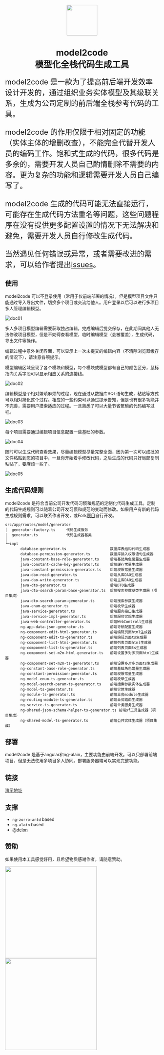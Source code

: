 <p align="center">
  <a href="https://m2c.qltechdev.com/">
    <img width="100" src="./src/assets/img/logo/logo-color.svg">
  </a>
  
</p>

<h1 align="center">model2code<br/>模型化全栈代码生成工具</h1>


<font size=5>
model2code 是一款为了提高前后端开发效率设计开发的，通过组织业务实体模型及其级联关系，生成为公司定制的前后端全栈参考代码的工具。

model2code 的作用仅限于相对固定的功能（实体主体的增删改查），不能完全代替开发人员的编码工作。饱和式生成的代码，很多代码是多余的，需要开发人员自己酌情删除不需要的内容。更为复杂的功能和逻辑需要开发人员自己编写了。

model2code 生成的代码可能无法直接运行，可能存在生成代码方法重名等问题，这些问题程序在没有提供更多配置设置的情况下无法解决和避免，需要开发人员自行修改生成代码。

当然遇见任何错误或异常，或者需要改进的需求，可以给作者提出[issues](https://git.qltechdev.com/quyankai/model2code/-/issues)。

</font>

## 使用

model2code 可以不登录使用（常用于仅前端部署的情况），但是模型项目文件只能通过导入导出文件，切换多个项目或交流给他人。用户登录以后可以进行多项目多人管理编辑模型。


![doc01](./src/assets/img/doc/doc01.jpg)

多人多项目模型编辑需要获取独占编辑，完成编辑后提交保存，在此期间其他人无法修改项目模型，但是不妨碍查看模型，临时编辑模型（会被覆盖），生成代码，导出文件等操作。

编辑过程中意外关闭界面，可以显示上一次未提交的编辑内容（不清除浏览器缓存的情况下），请注意各项提示。

模型编辑区域呈现了各个模块和模型，每个模块或模型都有自己的颜色区分，鼠标指向关系字段可以显示相应关系的连接线。

![doc02](./src/assets/img/doc/doc02.jpg)

编辑模型是个相对繁琐麻烦的过程，现在通过从数据库SQL语句生成，粘贴等方式可以相对简化这个过程。相应的一些约束可以通过提示告知，但是也有很多功能并不完善，需要用户摸索适应的过程。一旦熟悉了可以大量节省繁琐的代码编写过程。

![doc03](./src/assets/img/doc/doc03.jpg)

每个项目需要通过编辑项目信息配置一些基础的参数。

![doc04](./src/assets/img/doc/doc04.jpg)

随时可以生成代码查看效果，尽量编辑模型尽量完整全面，因为第一次可以成批的文件粘贴到您的项目中，一旦你开始着手修改代码，之后生成的代码只好局部复制粘贴了，要麻烦一些了。

![doc05](./src/assets/img/doc/doc05.jpg)

## 生成代码规则

model2code 是符合当前公司开发代码习惯和规范的定制化代码生成工具。定制的代码生成规则可以随着公司开发习惯和规范的变动而修改。如果用户有新的代码生成规则需求，可以联系作者开发，或Fork[项目](https://git.qltechdev.com/quyankai/model2code)自行开发。

```text
src/app/routes/model/generator
│  generator-factory.ts     代码生成服务
│  generator.ts             代码生成器基类
│
└─impl
       database-generator.ts                    数据库表结构代码生成器
       database-permission-generator.ts         数据库插入权限语句生成器
       java-constant-base-role-generator.ts     后端基础角色常量生成器
       java-constant-cache-key-generator.ts     后端缓存常量生成器
       java-constant-permission-generator.ts    后端权限常量生成器
       java-dao-read-generator.ts               后端从库DAO生成器
       java-dao-write-generator.ts              后端主库DAO生成器
       java-dto-generator.ts                    后端DTO生成器
       java-dto-search-param-base-generator.ts  后端搜索参数基类生成器（项目集成）
       java-dto-search-param-generator.ts       后端搜索参数生成器
       java-enum-generator.ts                   后端枚举生成器
       java-service-generator.ts                后端服务接口生成器
       java-service-impl-generator.ts           后端服务实现生成器
       java-web-controller-generator.ts         后端WebControll生成器
       ng-app-data-json-generator.ts            前端导航配置生成器
       ng-component-edit-html-generator.ts      前端编辑页面html生成器
       ng-component-edit-ts-generator.ts        前端编辑页面ts生成器
       ng-component-list-html-generator.ts      前端列表页面html生成器
       ng-component-list-ts-generator.ts        前端列表页面ts生成器
       ng-component-set-m2m-html-generator.ts   前端设置多对多页面html生成器
       ng-component-set-m2m-ts-generator.ts     前端设置多对多页面ts生成器
       ng-constant-base-role-generator.ts       前端基础角色常量生成器
       ng-constant-permission-generator.ts      前端权限常量生成器
       ng-model-enum-ts-generator.ts            前端枚举生成器
       ng-model-search-param-ts-generator.ts    前端搜索参数实体生成器
       ng-model-ts-generator.ts                 前端实体生成器
       ng-module-ts-generator.ts                前端业务module生成器
       ng-routing-module-ts-generator.ts        前端业务路由生成器
       ng-service-ts-generator.ts               前端业务服务生成器
       ng-shared-json-schema-helper-ts-generator.ts 前端sf工具生成器（项目集成）
       ng-shared-model-ts-generator.ts          前端公共实体生成器（项目集成）
```

## 部署

model2code 是基于angular和ng-alain，主要功能由前端开发。可以只部署前端项目，但是无法使用多项目多人协同。部署服务器端可以实现完整功能。

## 链接
[演示地址](https://qy8502.github.io/model2code/)

## 支撑

+ `ng-zorro-antd` based
+ `ng-alain` based
+ [@delon](https://github.com/ng-alain/delon)

## 赞助

如果使用本工具感觉好用，且希望物质感谢作者，请随意赞助。

<img width="300" src="./src/assets/img/doc/pay1.png" style="margin-right: 32px"> 
<img width="300" src="./src/assets/img/doc/pay2.jpg">
